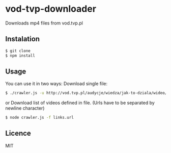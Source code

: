 # vod-tvp-downloader
Downloads mp4 files from vod.tvp.pl

## Instalation
```bash
$ git clone
$ npm install
```

## Usage

You can use it in two ways:
Download single file:
```bash
$ ./crawler.js -u http://vod.tvp.pl/audycje/wiedza/jak-to-dziala/wideo/historie-pewnych-wynalazkow-cz-2/20180764  
```
or
Download list of videos defined in file. (Urls have to be separated by newline character)

```bash
$ node crawler.js -f links.url
```

## Licence
MIT